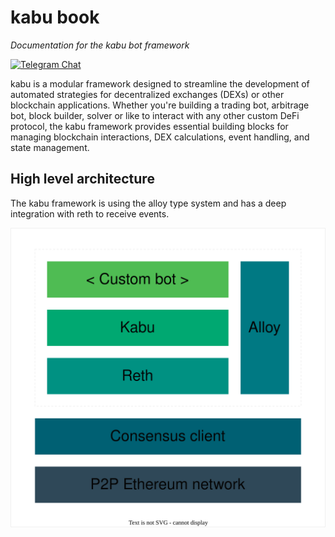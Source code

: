 # kabu book
_Documentation for the kabu bot framework_

[![Telegram Chat][tg-badge]][tg-url]

kabu is a modular framework designed to streamline the development of automated strategies for decentralized exchanges (DEXs) or other blockchain applications. Whether you're building a trading bot, arbitrage bot, block builder, solver or like to interact with any other custom DeFi protocol, the kabu framework provides essential building blocks for managing blockchain interactions, DEX calculations, event handling, and state management.

## High level architecture
The kabu framework is using the alloy type system and has a deep integration with reth to receive events.

<div align="center">

![High level architecture](images/high_level_architecture.svg)

</div>


[tg-badge]: https://img.shields.io/badge/telegram-dexloom_com-2CA5E0?style=plastic&logo=telegram
[tg-url]: https://t.me/dexloom_com